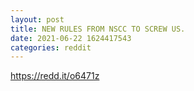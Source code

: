 ```yaml
--- 
layout: post 
title: NEW RULES FROM NSCC TO SCREW US. 
date: 2021-06-22 1624417543 
categories: reddit 
--- 
```

https://redd.it/o6471z